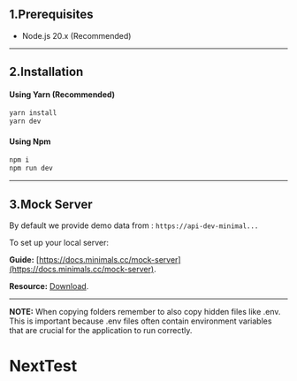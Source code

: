 ## 1.Prerequisites

- Node.js 20.x (Recommended)

---

## 2.Installation

#### Using Yarn (Recommended)

```sh
yarn install
yarn dev
```

#### Using Npm

```sh
npm i
npm run dev
```

---

## 3.Mock Server

By default we provide demo data from : `https://api-dev-minimal...`

To set up your local server:

**Guide:** [https://docs.minimals.cc/mock-server](https://docs.minimals.cc/mock-server).

**Resource:** [Download](https://www.dropbox.com/sh/6ojn099upi105tf/AACpmlqrNUacwbBfVdtt2t6va?dl=0).

---

**NOTE:** When copying folders remember to also copy hidden files like .env. This is important because .env files often contain environment variables that are crucial for the application to run correctly.
# NextTest

